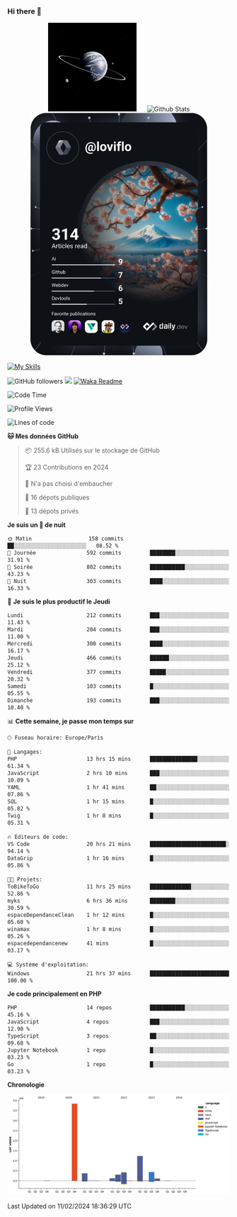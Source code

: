 ### Hi there 👋

<p align="center">
  <img src="https://github.com/Loviflo/Loviflo/blob/main/img/portrait.jpg" alt="Loviflo" height="200" style="margin-right: 20px"/>
  <img src="https://github-readme-stats.vercel.app/api?username=Loviflo&show_icons=true&theme=graywhite" alt="Github Stats" />
  <a href="https://app.daily.dev/loviflo"><img src="https://github.com/loviflo/loviflo/blob/main/devcard.svg" width="400" alt="Loviflo's Dev Card"/></a>
</p>

[![My Skills](https://skillicons.dev/icons?i=php,laravel,symfony,dotnet,cs,nodejs,mysql,postgres,js,ts,html,css,sass,angular,react,electron,docker,webpack,vscode,figma,git,github,gitlab,nginx,postman&perline=5)](https://skillicons.dev)

![GitHub followers](https://img.shields.io/github/followers/Loviflo?label=Follow&style=social)
![](https://visitor-badge.glitch.me/badge?page_id=Loviflo.Loviflo)
[![Waka Readme](https://github.com/Loviflo/Loviflo/actions/workflows/update-stats.yml/badge.svg)](https://github.com/Loviflo/Loviflo/actions/workflows/update-stats.yml)

<!--START_SECTION:waka-->
![Code Time](http://img.shields.io/badge/Code%20Time-1%2C879%20hrs%2057%20mins-blue)

![Profile Views](http://img.shields.io/badge/Vues%20du%20profil-0-blue)

![Lines of code](https://img.shields.io/badge/Depuis%20Hello%20World%2C%20j%27ai%20%C3%A9crit-6.8%20million%20Lignes%20de%20code-blue)

**🐱 Mes données GitHub** 

> 📦 255.6 kB Utilisés sur le stockage de GitHub 
 > 
> 🏆 23 Contributions en 2024
 > 
> 🚫 N'a pas choisi d'embaucher
 > 
> 📜 16 dépots publiques 
 > 
> 🔑 13 dépots privés 
 > 
**Je suis un 🦉 de nuit** 

```text
🌞 Matin                  158 commits         ██░░░░░░░░░░░░░░░░░░░░░░░   08.52 % 
🌆 Journée                592 commits         ████████░░░░░░░░░░░░░░░░░   31.91 % 
🌃 Soirée                 802 commits         ███████████░░░░░░░░░░░░░░   43.23 % 
🌙 Nuit                   303 commits         ████░░░░░░░░░░░░░░░░░░░░░   16.33 % 
```
📅 **Je suis le plus productif le Jeudi** 

```text
Lundi                    212 commits         ███░░░░░░░░░░░░░░░░░░░░░░   11.43 % 
Mardi                    204 commits         ███░░░░░░░░░░░░░░░░░░░░░░   11.00 % 
Mercredi                 300 commits         ████░░░░░░░░░░░░░░░░░░░░░   16.17 % 
Jeudi                    466 commits         ██████░░░░░░░░░░░░░░░░░░░   25.12 % 
Vendredi                 377 commits         █████░░░░░░░░░░░░░░░░░░░░   20.32 % 
Samedi                   103 commits         █░░░░░░░░░░░░░░░░░░░░░░░░   05.55 % 
Dimanche                 193 commits         ███░░░░░░░░░░░░░░░░░░░░░░   10.40 % 
```


📊 **Cette semaine, je passe mon temps sur** 

```text
🕑︎ Fuseau horaire: Europe/Paris

💬 Langages: 
PHP                      13 hrs 15 mins      ███████████████░░░░░░░░░░   61.34 % 
JavaScript               2 hrs 10 mins       ███░░░░░░░░░░░░░░░░░░░░░░   10.09 % 
YAML                     1 hr 41 mins        ██░░░░░░░░░░░░░░░░░░░░░░░   07.86 % 
SQL                      1 hr 15 mins        █░░░░░░░░░░░░░░░░░░░░░░░░   05.82 % 
Twig                     1 hr 8 mins         █░░░░░░░░░░░░░░░░░░░░░░░░   05.31 % 

🔥 Éditeurs de code: 
VS Code                  20 hrs 21 mins      ████████████████████████░   94.14 % 
DataGrip                 1 hr 16 mins        █░░░░░░░░░░░░░░░░░░░░░░░░   05.86 % 

🐱‍💻 Projets: 
ToBikeToGo               11 hrs 25 mins      █████████████░░░░░░░░░░░░   52.86 % 
myks                     6 hrs 36 mins       ████████░░░░░░░░░░░░░░░░░   30.59 % 
espaceDependanceClean    1 hr 12 mins        █░░░░░░░░░░░░░░░░░░░░░░░░   05.60 % 
winamax                  1 hr 8 mins         █░░░░░░░░░░░░░░░░░░░░░░░░   05.26 % 
espacedependancenew      41 mins             █░░░░░░░░░░░░░░░░░░░░░░░░   03.17 % 

💻 Système d'exploitation: 
Windows                  21 hrs 37 mins      █████████████████████████   100.00 % 
```

**Je code principalement en PHP** 

```text
PHP                      14 repos            ███████████░░░░░░░░░░░░░░   45.16 % 
JavaScript               4 repos             ███░░░░░░░░░░░░░░░░░░░░░░   12.90 % 
TypeScript               3 repos             ██░░░░░░░░░░░░░░░░░░░░░░░   09.68 % 
Jupyter Notebook         1 repo              █░░░░░░░░░░░░░░░░░░░░░░░░   03.23 % 
Go                       1 repo              █░░░░░░░░░░░░░░░░░░░░░░░░   03.23 % 
```



**Chronologie**

![Lines of Code chart](https://raw.githubusercontent.com/Loviflo/Loviflo/main/assets/bar_graph.png)


 Last Updated on 11/02/2024 18:36:29 UTC
<!--END_SECTION:waka-->

